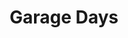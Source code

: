 ---
title: "Garage Days"
url: /santiago-de-compostela/garage-days/
shop: reparación de automóviles
---